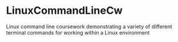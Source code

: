 # LinuxCommandLineCw
Linux command line coursework demonstrating a variety of different terminal commands for working within a Linux environment 
